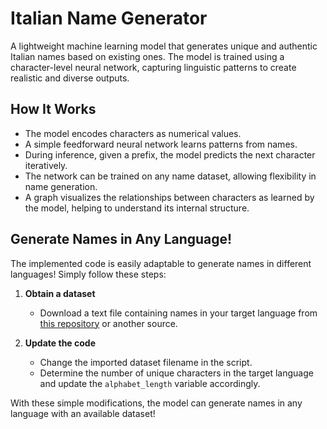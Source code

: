 # Italian Name Generator

A lightweight machine learning model that generates unique and authentic Italian names based on existing ones. The model is trained using a character-level neural network, capturing linguistic patterns to create realistic and diverse outputs.

## How It Works

- The model encodes characters as numerical values.
- A simple feedforward neural network learns patterns from names.
- During inference, given a prefix, the model predicts the next character iteratively.
- The network can be trained on any name dataset, allowing flexibility in name generation.
- A graph visualizes the relationships between characters as learned by the model, helping to understand its internal structure.


## Generate Names in Any Language!

The implemented code is easily adaptable to generate names in different languages! Simply follow these steps:

1. **Obtain a dataset**  
   - Download a text file containing names in your target language from [this repository](https://github.com/RasaHQ/rasa-nlu-examples/tree/main/data/namelists) or another source.  

2. **Update the code**  
   - Change the imported dataset filename in the script.  
   - Determine the number of unique characters in the target language and update the `alphabet_length` variable accordingly.  

With these simple modifications, the model can generate names in any language with an available dataset!
